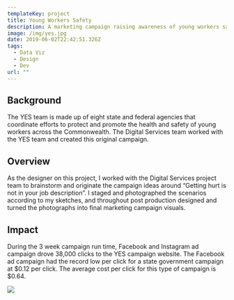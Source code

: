```yaml
---
templateKey: project
title: Young Workers Safety
description: A marketing campaign raising awareness of young workers safety and rights
image: /img/yes.jpg
date: 2019-06-02T22:42:51.326Z
tags:
  - Data Viz
  - Design
  - Dev
url: ""
---
```

## Background

The YES team is made up of eight state and federal agencies that coordinate efforts to protect and promote the health and safety of young workers across the Commonwealth. The Digital Services team worked with the YES team and created this original campaign.

## Overview

As the designer on this project, I worked with the Digital Services project team to brainstorm and originate the campaign ideas around “Getting hurt is not in your job description”. I staged and photographed the scenarios according to my sketches, and throughout post production designed and turned the photographs into final marketing campaign visuals.

<lightbox col='3'>
<rehype-image src="yes-delislicer.jpg" text="text"></rehype-image>
<rehype-image src="yes-cleaner.jpg" text="text"></rehype-image>
<rehype-image src="yes-fryolator.jpg" text="text"></rehype-image>
<rehype-image src="yes-ladder.jpg" text="text"></rehype-image>
<rehype-image src="yes-register.jpg" text="text"></rehype-image>
<rehype-image src="yes-wheelchair.jpg" text="text"></rehype-image>
</lightbox>

## Impact

During the 3 week campaign run time, Facebook and Instagram ad campaign drove 38,000 clicks to the YES campaign website. The Facebook ad campaign had the record low per click for a state government campaign at $0.12 per click. The average cost per click for this type of campaign is $0.64.

![](/img/yes-facebook-results.png)